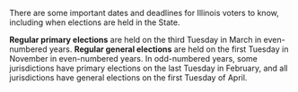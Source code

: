 
There are some important dates and deadlines for Illinois voters to know, including when elections are held in the State.  

**Regular primary elections** are held on the third Tuesday in March in even-numbered years. **Regular general elections** are held on the first Tuesday in November in even-numbered years. In odd-numbered years, some jurisdictions have primary elections on the last Tuesday in February, and all jurisdictions have general elections on the first Tuesday of April.